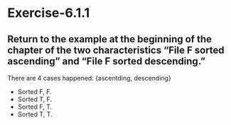 # Exercise-6.1.1
## Return to the example at the beginning of the chapter of the two characteristics “File F sorted ascending” and “File F sorted descending.”

There are 4 cases happened: {ascentding, descending}
* Sorted F, F.
* Sorted T, F.
* Sorted F, T.
* Sorted T, T.

